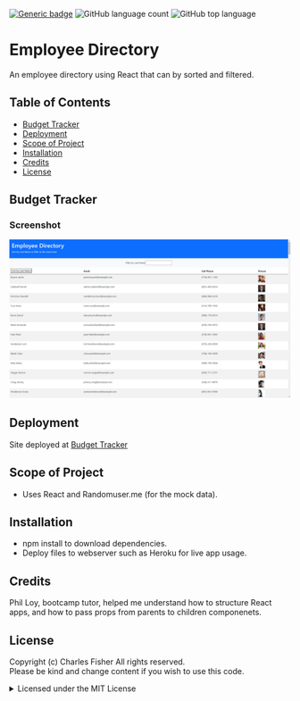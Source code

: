 [![Generic badge](https://img.shields.io/badge/license-MIT-<COLOR>.svg)](#license)
![GitHub language count](https://img.shields.io/github/languages/count/cdfishe1/employee-directory)
![GitHub top language](https://img.shields.io/github/languages/top/cdfishe1/employee-directory)

# Employee Directory

An employee directory using React that can by sorted and filtered.

## Table of Contents
* [Budget Tracker](#employee-directory)
* [Deployment](#deployment)
* [Scope of Project](#scope-of-project)
* [Installation](#installation)
* [Credits](#credits)
* [License](#license)

## Budget Tracker

### Screenshot
![Screenshot](public/screenshot.png)


## Deployment

Site deployed at [Budget Tracker](https://cdfishe1-budgettracker.herokuapp.com/)

## Scope of Project

* Uses React and Randomuser.me (for the mock data).

## Installation

* npm install to download dependencies.
* Deploy files to webserver such as Heroku for live app usage.


## Credits

Phil Loy, bootcamp tutor, helped me understand how to structure React apps, and how to pass props from parents to children componenets.
## License

Copyright (c) Charles Fisher All rights reserved.<br>
Please be kind and change content if you wish to use this code.

<details><summary>Licensed under the MIT License</summary>

Copyright (c) 2021 - present | Charles Fisher

<blockquote>
Permission is hereby granted, free of charge, to any person obtaining a copy
of this software and associated documentation files (the "Software"), to deal
in the Software without restriction, including without limitation the rights
to use, copy, modify, merge, publish, distribute, sublicense, and/or sell
copies of the Software, and to permit persons to whom the Software is
furnished to do so, subject to the following conditions:

The above copyright notice and this permission notice shall be included in all
copies or substantial portions of the Software.

THE SOFTWARE IS PROVIDED "AS IS", WITHOUT WARRANTY OF ANY KIND, EXPRESS OR
IMPLIED, INCLUDING BUT NOT LIMITED TO THE WARRANTIES OF MERCHANTABILITY,
FITNESS FOR A PARTICULAR PURPOSE AND NONINFRINGEMENT. IN NO EVENT SHALL THE
AUTHORS OR COPYRIGHT HOLDERS BE LIABLE FOR ANY CLAIM, DAMAGES OR OTHER
LIABILITY, WHETHER IN AN ACTION OF CONTRACT, TORT OR OTHERWISE, ARISING FROM,
OUT OF OR IN CONNECTION WITH THE SOFTWARE OR THE USE OR OTHER DEALINGS IN THE
SOFTWARE.
</blockquote>
</details>
